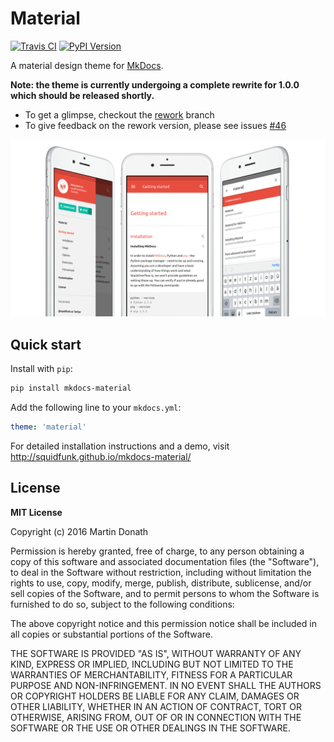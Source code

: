# Material

[![Travis CI][travis-image]][travis-link]
[![PyPI Version][pypi-v-image]][pypi-v-link]

A material design theme for [MkDocs](http://www.mkdocs.org).

**Note: the theme is currently undergoing a complete rewrite for 1.0.0 which should be
released shortly.**

* To get a glimpse, checkout the 
[rework](https://github.com/squidfunk/mkdocs-material/tree/rework) branch
* To give feedback on the rework version, please see issues [#46](https://github.com/squidfunk/mkdocs-material/issues/46)

[![iOS](docs/images/screen.png)](http://squidfunk.github.io/mkdocs-material/)

## Quick start

Install with `pip`:

``` sh
pip install mkdocs-material
```

Add the following line to your `mkdocs.yml`:

``` yaml
theme: 'material'
```

For detailed installation instructions and a demo, visit
http://squidfunk.github.io/mkdocs-material/

## License

**MIT License**

Copyright (c) 2016 Martin Donath

Permission is hereby granted, free of charge, to any person obtaining a copy
of this software and associated documentation files (the "Software"), to
deal in the Software without restriction, including without limitation the
rights to use, copy, modify, merge, publish, distribute, sublicense, and/or
sell copies of the Software, and to permit persons to whom the Software is
furnished to do so, subject to the following conditions:

The above copyright notice and this permission notice shall be included in
all copies or substantial portions of the Software.

THE SOFTWARE IS PROVIDED "AS IS", WITHOUT WARRANTY OF ANY KIND, EXPRESS OR
IMPLIED, INCLUDING BUT NOT LIMITED TO THE WARRANTIES OF MERCHANTABILITY,
FITNESS FOR A PARTICULAR PURPOSE AND NON-INFRINGEMENT. IN NO EVENT SHALL THE
AUTHORS OR COPYRIGHT HOLDERS BE LIABLE FOR ANY CLAIM, DAMAGES OR OTHER
LIABILITY, WHETHER IN AN ACTION OF CONTRACT, TORT OR OTHERWISE, ARISING
FROM, OUT OF OR IN CONNECTION WITH THE SOFTWARE OR THE USE OR OTHER DEALINGS
IN THE SOFTWARE.

[travis-image]: https://travis-ci.org/squidfunk/mkdocs-material.svg
[travis-link]: https://travis-ci.org/squidfunk/mkdocs-material
[pypi-v-image]: https://img.shields.io/pypi/v/mkdocs-material.png
[pypi-v-link]: https://pypi.python.org/pypi/mkdocs-material
